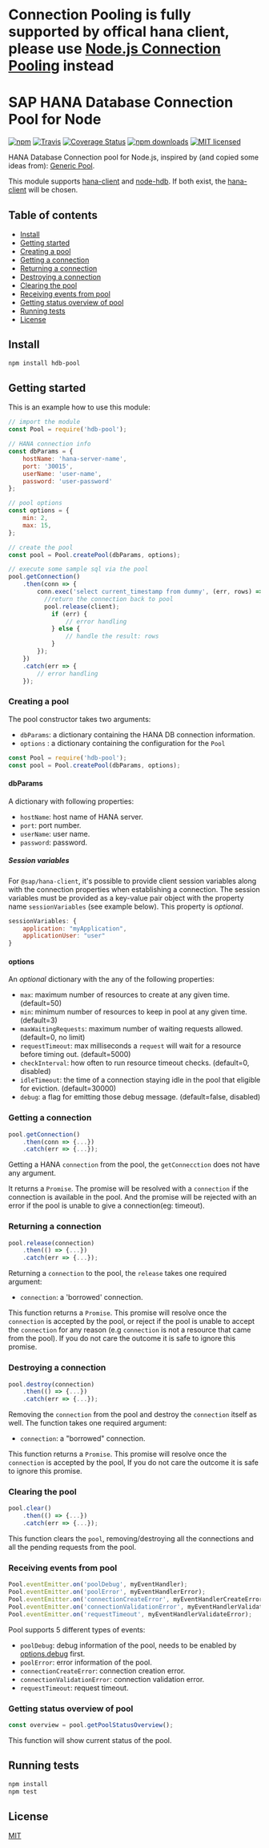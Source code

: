 # Connection Pooling is fully supported by offical hana client, please use [Node.js Connection Pooling](https://help.sap.com/docs/SAP_HANA_CLIENT/f1b440ded6144a54ada97ff95dac7adf/e252ff9b2cb44dd9925901e39025ce77.html?locale=en-US) instead

# SAP HANA Database Connection Pool for Node

[![npm](https://img.shields.io/npm/v/hdb-pool.svg?style=flat-square)](https://www.npmjs.com/package/hdb-pool) [![Travis](https://img.shields.io/travis/ckyycc/hdb-pool.svg?style=flat-square)](https://travis-ci.org/ckyycc/hdb-pool) [![Coverage Status](https://coveralls.io/repos/github/ckyycc/hdb-pool/badge.svg?branch=master)](https://coveralls.io/github/ckyycc/hdb-pool?branch=master) [![npm downloads](https://img.shields.io/npm/dm/hdb-pool.svg)](https://www.npmjs.com/package/hdb-pool) [![MIT licensed](https://img.shields.io/badge/license-MIT-blue.svg?style=flat-square)](https://github.com/ckyycc/hdb-pool/blob/master/LICENSE)

HANA Database Connection pool for Node.js, inspired by (and copied some ideas from): [Generic Pool](https://github.com/coopernurse/node-pool).

This module supports [hana-client](https://help.sap.com/viewer/0eec0d68141541d1b07893a39944924e/2.0.03/en-US/58c18548dab04a438a0f9c44be82b6cd.html) and [node-hdb](https://github.com/SAP/node-hdb).
If both exist, the [hana-client](https://help.sap.com/viewer/0eec0d68141541d1b07893a39944924e/2.0.03/en-US/58c18548dab04a438a0f9c44be82b6cd.html) will be chosen.  

## Table of contents

* [Install](#install)
* [Getting started](#getting-started)
* [Creating a pool](#creating-a-pool)
* [Getting a connection](#getting-a-connection)
* [Returning a connection](#returning-a-connection)
* [Destroying a connection](#destroying-a-connection)
* [Clearing the pool](#clearing-the-pool)
* [Receiving events from pool](#receiving-events-from-pool)
* [Getting status overview of pool](#getting-status-overview-of-pool)
* [Running tests](#running-tests)
* [License](#license)

## Install
```bash
npm install hdb-pool
```

## Getting started


This is an example how to use this module:

```js
// import the module
const Pool = require('hdb-pool');

// HANA connection info
const dbParams = {
    hostName: 'hana-server-name',
    port: '30015',
    userName: 'user-name',
    password: 'user-password'
};

// pool options
const options = {
    min: 2,
    max: 15,
};

// create the pool
const pool = Pool.createPool(dbParams, options);

// execute some sample sql via the pool 
pool.getConnection()
    .then(conn => {
        conn.exec('select current_timestamp from dummy', (err, rows) => {
          //return the connection back to pool  
          pool.release(client);
            if (err) {
                // error handling
            } else {
                // handle the result: rows
            }
        });
    })
    .catch(err => {
        // error handling
    });
```

### Creating a pool

The pool constructor takes two arguments:

- `dbParams`: a dictionary containing the HANA DB connection information.
- `options` : a dictionary containing the configuration for the `Pool`

```js
const Pool = require('hdb-pool');
const pool = Pool.createPool(dbParams, options);
```
#### dbParams

A dictionary with following properties:

- `hostName`: host name of HANA server.
- `port`: port number.
- `userName`: user name.
- `password`: password.

##### Session variables

For `@sap/hana-client`, it's possible to provide client session variables along with the connection properties when establishing a connection. The session variables must be provided as a key-value pair object with the property name `sessionVariables` (see example below). This property is <i>optional</i>.

```js
sessionVariables: {
    application: "myApplication",
    applicationUser: "user"
}
```

#### options

An <i>optional</i> dictionary with the any of the following properties:

- `max`: maximum number of resources to create at any given time. (default=50)
- `min`: minimum number of resources to keep in pool at any given time. (default=3)
- `maxWaitingRequests`: maximum number of waiting requests allowed. (default=0, no limit)
- `requestTimeout`: max milliseconds a `request` will wait for a resource before timing out. (default=5000)
- `checkInterval`: how often to run resource timeout checks. (default=0, disabled)
- `idleTimeout`: the time of a connection staying idle in the pool that eligible for eviction. (default=30000)
- `debug`: a flag for emitting those debug message. (default=false, disabled)

### Getting a connection

```js
pool.getConnection()
    .then(conn => {...})
    .catch(err => {...});
```

Getting a HANA `connection` from the pool, the `getConnecction` does not have any argument. 

It returns a `Promise`. The promise will be resolved with a `connection` if the connection is available in the pool. And the promise will be rejected with an error if the pool is unable to give a connection(eg: timeout). 

### Returning a connection

```js
pool.release(connection)
    .then(() => {...})
    .catch(err => {...});
```

Returning a `connection` to the pool, the `release` takes one required argument:

- `connection`: a 'borrowed' connection.

This function returns a `Promise`. This promise will resolve once the `connection` is accepted by the pool, or reject if the pool is unable to accept the `connection` for any reason (e.g `connection` is not a resource that came from the pool). If you do not care the outcome it is safe to ignore this promise.

### Destroying a connection

```js
pool.destroy(connection)
    .then(() => {...})
    .catch(err => {...});
```
Removing the `connection` from the pool and destroy the `connection` itself as well. The function takes one required argument:

- `connection`: a "borrowed" connection.

This function returns a `Promise`. This promise will resolve once the `connection` is accepted by the pool, If you do not care the outcome it is safe to ignore this promise.

### Clearing the pool
```js
pool.clear()
    .then(() => {...})
    .catch(err => {...});
```

This function clears the `pool`, removing/destroying all the connections and all the pending requests from the pool. 

### Receiving events from pool

```js
Pool.eventEmitter.on('poolDebug', myEventHandler);
Pool.eventEmitter.on('poolError', myEventHandlerError);
Pool.eventEmitter.on('connectionCreateError', myEventHandlerCreateError);
Pool.eventEmitter.on('connectionValidationError', myEventHandlerValidateError);
Pool.eventEmitter.on('requestTimeout', myEventHandlerValidateError);
```
Pool supports 5 different types of events:
- `poolDebug`: debug information of the pool, needs to be enabled by  [options.debug](#options) first.
- `poolError`: error information of the pool.
- `connectionCreateError`: connection creation error.
- `connectionValidationError`: connection validation error.
- `requestTimeout`: request timeout.

### Getting status overview of pool
```js
const overview = pool.getPoolStatusOverview();
```
This function will show current status of the pool.

## Running tests
```bash
npm install
npm test
```

## License
 [MIT](/LICENSE)
